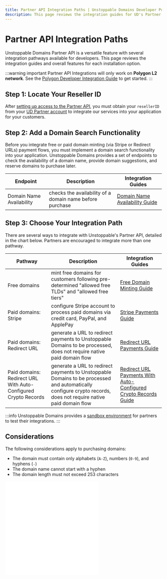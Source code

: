 ```yaml
---
title: Partner API Integration Paths | Unstoppable Domains Developer Portal
description: This page reviews the integration guides for UD's Partner API feature. This feature works for Polygon domains.
---
```


# Partner API Integration Paths

Unstoppable Domains Partner API is a versatile feature with several integration pathways available for developers. This page reviews the integration guides and overall features for each installation option.

:::warning important
Partner API Integrations will only work on **Polygon L2 network**. See the [Polygon Developer Integration Guide](/polygon/polygon-migration-guide.md) to get started.
:::

## Step 1: Locate Your Reseller ID

After [setting up access to the Partner API](index.md), you must obtain your `resellerID` from your [UD Partner account](https://unstoppabledomains.com/resellers) to integrate our services into your application for your customers.

## Step 2: Add a Domain Search Functionality

Before you integrate free or paid domain minting (via Stripe or Redirect URLs) payment flows, you must implement a domain search functionality into your application. Unstoppable Domains provides a set of endpoints to check the availability of a domain name, provide domain suggestions, and reserve domains to purchase later.

| Endpoint | Description | Integration Guides |
| - | - | - |
| Domain Name Availability | checks the availability of a domain name before purchase | [Domain Name Availability Guide](partner-integration-guides/domain-name-availability.md) |

## Step 3: Choose Your Integration Path

There are several ways to integrate with Unstoppable's Partner API, detailed in the chart below. Partners are encouraged to integrate more than one pathway.

| Pathway | Description | Integration Guides |
| - | - | - |
| Free domains | mint free domains for customers following pre-determined "allowed free TLDs" and "allowed free tiers" | [Free Domain Minting Guide](partner-integration-guides/mint-free-domains.md) |
| Paid domains: Stripe | configure Stripe account to process paid domains via credit card, PayPal, and ApplePay | [Stripe Payments Guide](partner-integration-guides/stripe-payments.md) |
| Paid domains: Redirect URL | generate a URL to redirect payments to Unstoppable Domains to be processed, does not require native paid domain flow | [Redirect URL Payments Guide](partner-integration-guides/redirect-url-payments.md) |
| Paid domains: Redirect URL With Auto-Configured Crypto Records | generate a URL to redirect payments to Unstoppable Domains to be processed and automatically configure crypto records, does not require native paid domain flow  | [Redirect URL Payments With Auto-Configured Crypto Records Guide](partner-integration-guides/redirect-url-payments-with-records.md) |

:::info
Unstoppable Domains provides a [sandbox environment](set-up-sandbox-for-testing.md) for partners to test their integrations.
:::

## Considerations

The following considerations apply to purchasing domains:

* The domain must contain only alphabets (`A-Z`), numbers (`0-9`), and hyphens (`-`)
* The domain name cannot start with a hyphen
* The domain length must not exceed 253 characters

<embed src="/snippets/_discord.md" />

<embed src="/snippets/_partner-survey-embed.md" />
